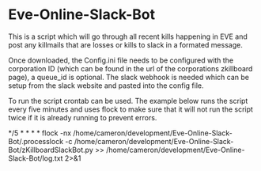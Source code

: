 # Eve-Online-Slack-Bot
This is a script which will go through all recent kills happening in EVE and post any killmails that are losses or kills to slack in a formated message.


Once downloaded, the Config.ini file needs to be configured with the corporation ID (which can be found in the url of the corporations zkillboard page), a queue_id is optional. The slack webhook is needed which can be setup from the slack website and pasted into the config file.


To run the script crontab can be used. The example below runs the script every five minutes and uses flock to make sure that it will not run the script twice if it is already running to prevent errors.

*/5 * * * * flock -nx /home/cameron/development/Eve-Online-Slack-Bot/.processlock -c /home/cameron/development/Eve-Online-Slack-Bot/zKillboardSlackBot.py >> /home/cameron/development/Eve-Online-Slack-Bot/log.txt 2>&1
